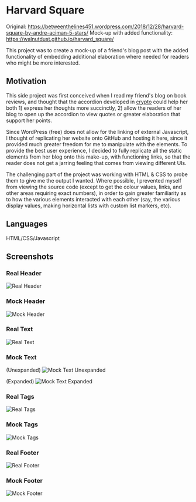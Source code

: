 # Harvard Square

Original: https://betweenthelines451.wordpress.com/2018/12/28/harvard-square-by-andre-aciman-5-stars/
Mock-up with added functionality: https://walnutdust.github.io/harvard_square/

This project was to create a mock-up of a friend's blog post with the added functionality of embedding additional elaboration where needed for readers who might be more interested.

## Motivation
This side project was first conceived when I read my friend's blog on book reviews, and thought that the accordion developed in [crypto](https://github.com/walnutdust/crypto) could help her both 1) express her thoughts more succinctly, 2) allow the readers of her blog to open up the accordion to view quotes or greater elaboration that support her points.

Since WordPress (free) does not allow for the linking of external Javascript, I thought of replicating her website onto GitHub and hosting it here, since it provided much greater freedom for me to manipulate with the elements. To provide the best user experience, I decided to fully replicate all the static elements from her blog onto this make-up, with functioning links, so that the reader does not get a jarring feeling that comes from viewing different UIs.

The challenging part of the project was working with HTML & CSS to probe them to give me the output I wanted. Where possible, I prevented myself from viewing the source code (except to get the colour values, links, and other areas requiring exact numbers), in order to gain greater familiarity as to how the various elements interacted with each other (say, the various display values, making horizontal lists with custom list markers, etc). 

## Languages
HTML/CSS/Javascript

## Screenshots

### Real Header
![Real Header](https://github.com/walnutdust/harvard_square/blob/master/real.png)

### Mock Header
![Mock Header](https://github.com/walnutdust/harvard_square/blob/master/fake.png)

### Real Text
![Real Text](https://github.com/walnutdust/harvard_square/blob/master/real%20text.png)

### Mock Text
(Unexpanded)
![Mock Text Unexpanded](https://github.com/walnutdust/harvard_square/blob/master/fake%20text.png)

(Expanded)
![Mock Text Expanded](https://github.com/walnutdust/harvard_square/blob/master/fake%20text%20expanded.png)

### Real Tags
![Real Tags](https://github.com/walnutdust/harvard_square/blob/master/real%20tags.png)

### Mock Tags
![Mock Tags](https://github.com/walnutdust/harvard_square/blob/master/fake%20tags.png)

### Real Footer
![Real Footer](https://github.com/walnutdust/harvard_square/blob/master/real%20footer.png)

### Mock Footer
![Mock Footer](https://github.com/walnutdust/harvard_square/blob/master/fake%20footer.png)
